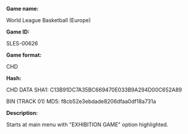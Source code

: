 **Game name:**

World League Basketball (Europe)

**Game ID:**

SLES-00626

**Game format:**

CHD

**Hash:**

CHD DATA SHA1: C13B91DC7A35BC669470E033B9A294D00C652A89

BIN (TRACK 01) MD5: f8cb52e3ebdade8206dfaa0df18a731a

**Description:**

Starts at main menu with "EXHIBITION GAME" option highlighted.